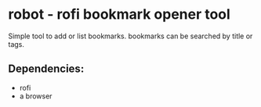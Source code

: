 # robot - rofi bookmark opener tool

Simple tool to add or list bookmarks. bookmarks can be searched by title or tags.

## Dependencies:

* rofi
* a browser
